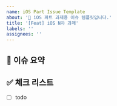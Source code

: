 ```yaml
---
name: iOS Part Issue Template
about: '🍎 iOS 파트 과제용 이슈 템플릿입니다.'
title: '[Feat] iOS N차 과제'
labels: ''
assignees: ''
---
```


## 🍎 이슈 요약

<!-- N차 과제에 대해 설명해주세요. -->

## ✅ 체크 리스트

<!-- 해야 할 일을 적어주세요. -->

- [ ] todo
